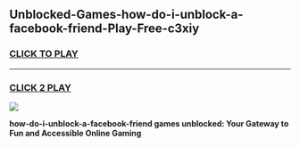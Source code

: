 
## Unblocked-Games-how-do-i-unblock-a-facebook-friend-Play-Free-c3xiy
<h3>
<a href="https://premium76.site?title=how-do-i-unblock-a-facebook-friend&ref=21A">CLICK TO PLAY</a></h3>
<hr>

<h3>
<a href="https://premium76.site?title=how-do-i-unblock-a-facebook-friend&ref=21A">CLICK 2 PLAY</a>
  
</h3>

<a href="https://premium76.site?title=how-do-i-unblock-a-facebook-friend&ref=21A"><img src="https://clearcache.store/games.png"></a>


**how-do-i-unblock-a-facebook-friend games unblocked: Your Gateway to Fun and Accessible Online Gaming**
